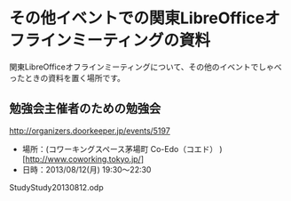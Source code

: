 その他イベントでの関東LibreOfficeオフラインミーティングの資料
==========

関東LibreOfficeオフラインミーティングについて、その他のイベントでしゃべったときの資料を置く場所です。

勉強会主催者のための勉強会
----------

http://organizers.doorkeeper.jp/events/5197

* 場所：(コワーキングスペース茅場町 Co-Edo（コエド） )[http://www.coworking.tokyo.jp/]
* 日時：2013/08/12(月) 19:30〜22:30

StudyStudy20130812.odp

